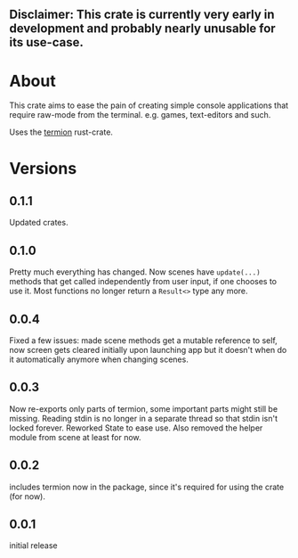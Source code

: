 Disclaimer:
This crate is currently very early in development and probably nearly unusable for its use-case.
---
# About
This crate aims to ease the pain of creating simple console applications that require raw-mode from the terminal. e.g. games, text-editors and such.

Uses the [termion](https://lib.rs/crates/termion) rust-crate.

# Versions

## 0.1.1
Updated crates.

## 0.1.0
Pretty much everything has changed. Now scenes have `update(...)` methods that get called independently from user input, if one chooses to use it. Most functions no longer return a `Result<>` type any more.

## 0.0.4
Fixed a few issues: made scene methods get a mutable reference to self, now screen gets cleared initially upon launching app but it doesn't when do it automatically anymore when changing scenes.

## 0.0.3
Now re-exports only parts of termion, some important parts might still be missing. Reading stdin is no longer in a separate thread so that stdin isn't locked forever. Reworked State to ease use. Also removed the helper module from scene at least for now.

## 0.0.2
includes termion now in the package, since it's required for using the crate (for now).

## 0.0.1
initial release